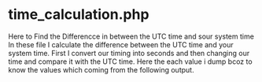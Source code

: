 # time_calculation.php
Here to Find the Differencce in between the UTC time and sour system time
In these file I calculate the difference between the UTC time and your system time.
First I convert  our timing into seconds and then changing our time and compare it with the UTC time.
Here the each value i dump bcoz to know the values which coming from the following output.
